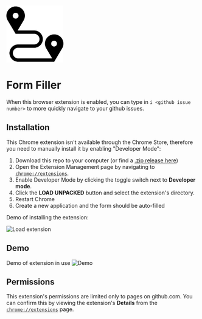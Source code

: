 <img src="icons/travel.png" alt="formfiller" width="150"/>

# Form Filler

When this browser extension is enabled, you can type in `i <github issue number>` to more quickly navigate to your github issues.

## Installation

This Chrome extension isn't available through the Chrome Store, therefore you need to manually install it by enabling "Developer Mode":

1. Download this repo to your computer (or find a [.zip release here](https://github.com/aligg/issue-filler/releases/latest))
1. Open the Extension Management page by navigating to [`chrome://extensions`](chrome://extensions).
1. Enable Developer Mode by clicking the toggle switch next to **Developer mode**.
1. Click the **LOAD UNPACKED** button and select the extension's directory.
1. Restart Chrome
1. Create a new application and the form should be auto-filled

Demo of installing the extension:

![Load extension](.github/loading.gif)

## Demo
Demo of extension in use
![Demo](.github/demo.gif)


## Permissions
This extension's permissions are limited only to pages on github.com. You can confirm this by viewing the extension's **Details** from the [`chrome://extensions`](chrome://extensions) page.